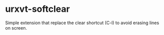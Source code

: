 # urxvt-softclear

Simple extension that replace the clear shortcut (C-l) to avoid erasing
lines on screen.
